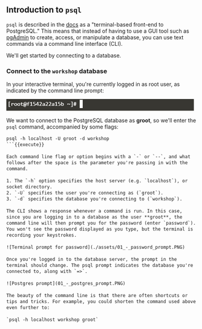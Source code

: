 ## Introduction to `psql`

`psql` is described in the [docs](https://www.postgresql.org/docs/12/app-psql.html) as a "terminal-based front-end to PostgreSQL." This means that instead of having to use a GUI tool such as [pgAdmin](https://www.pgadmin.org/) to create, access, or manipulate a database, you can use text commands via a command line interface (CLI).

We'll get started by connecting to a database.

### Connect to the `workshop` database  

In your interactive terminal, you're currently logged in as root user, as indicated by the command line prompt:

![Terminal prompt](./assets/01_-_command_line_prompt.PNG)

We want to connect to the PostgreSQL database as **groot**, so we'll enter the `psql` command, accompanied by some flags:

```
psql -h localhost -U groot -d workshop
```{{execute}}

Each command line flag or option begins with a `-` or `--`, and what follows after the space is the parameter you're passing in with the command.

1. The `-h` option specifies the host server (e.g. `localhost`), or socket directory.
2. `-U` specifies the user you're connecting as (`groot`).
3. `-d` specifies the database you're connecting to (`workshop`).

The CLI shows a response whenever a command is run. In this case, since you are logging in to a database as the user **groot**, the command line will then prompt you for the password (enter `password`). You won't see the password displayed as you type, but the terminal is recording your keystrokes.

![Terminal prompt for password](./assets/01_-_password_prompt.PNG)

Once you're logged in to the database server, the prompt in the terminal should change. The psql prompt indicates the database you're connected to, along with `=>`.

![Postgres prompt](01_-_postgres_prompt.PNG)

The beauty of the command line is that there are often shortcuts or tips and tricks. For example, you could shorten the command used above even further to:

`psql -h localhost workshop groot`
